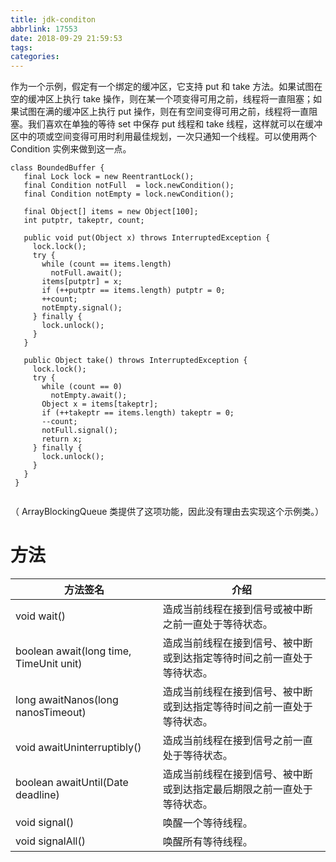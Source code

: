 ```yaml
---
title: jdk-conditon
abbrlink: 17553
date: 2018-09-29 21:59:53
tags:
categories:
---
```

作为一个示例，假定有一个绑定的缓冲区，它支持 put 和 take 方法。如果试图在空的缓冲区上执行 take 操作，则在某一个项变得可用之前，线程将一直阻塞；如果试图在满的缓冲区上执行 put 操作，则在有空间变得可用之前，线程将一直阻塞。我们喜欢在单独的等待 set 中保存 put 线程和 take 线程，这样就可以在缓冲区中的项或空间变得可用时利用最佳规划，一次只通知一个线程。可以使用两个 Condition 实例来做到这一点。
```
class BoundedBuffer {
   final Lock lock = new ReentrantLock();
   final Condition notFull  = lock.newCondition(); 
   final Condition notEmpty = lock.newCondition(); 

   final Object[] items = new Object[100];
   int putptr, takeptr, count;

   public void put(Object x) throws InterruptedException {
     lock.lock();
     try {
       while (count == items.length) 
         notFull.await();
       items[putptr] = x; 
       if (++putptr == items.length) putptr = 0;
       ++count;
       notEmpty.signal();
     } finally {
       lock.unlock();
     }
   }

   public Object take() throws InterruptedException {
     lock.lock();
     try {
       while (count == 0) 
         notEmpty.await();
       Object x = items[takeptr]; 
       if (++takeptr == items.length) takeptr = 0;
       --count;
       notFull.signal();
       return x;
     } finally {
       lock.unlock();
     }
   } 
 }
 
```

（ ArrayBlockingQueue 类提供了这项功能，因此没有理由去实现这个示例类。）

# 方法
方法签名 | 介绍
------- | -------
 void wait() | 造成当前线程在接到信号或被中断之前一直处于等待状态。
 boolean await(long time, TimeUnit unit) | 造成当前线程在接到信号、被中断或到达指定等待时间之前一直处于等待状态。
 long awaitNanos(long nanosTimeout) | 造成当前线程在接到信号、被中断或到达指定等待时间之前一直处于等待状态。
 void awaitUninterruptibly() | 造成当前线程在接到信号之前一直处于等待状态。
 boolean awaitUntil(Date deadline) | 造成当前线程在接到信号、被中断或到达指定最后期限之前一直处于等待状态。
 void signal() | 唤醒一个等待线程。
 void signalAll() | 唤醒所有等待线程。
